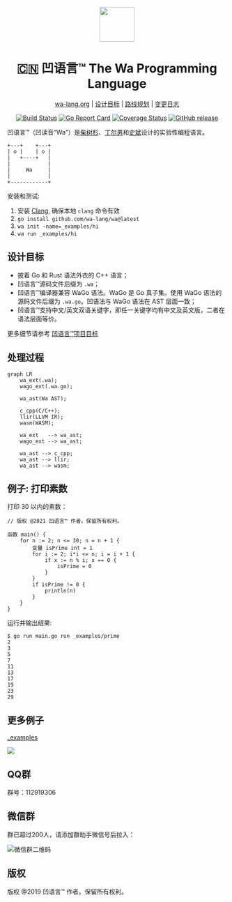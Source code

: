 <div align="center">
<p>
    <img width="80" src="https://raw.githubusercontent.com/wa-lang/wa/master/docs/images/logo/logo-round.svg?sanitize=true">
</p>
<h1>🇨🇳 凹语言™ The Wa Programming Language</h1>

[wa-lang.org](https://wa-lang.org) | [设计目标](https://wa-lang.org/goals.html) | [路线规划](https://wa-lang.org/smalltalk/st0002.html) | [变更日志](https://wa-lang.org/changelog.html)

</div>
<div align="center">

[![Build Status](https://github.com/wa-lang/wa/actions/workflows/wa.yml/badge.svg)](https://github.com/wa-lang/wa/actions/workflows/wa.yml)
[![Go Report Card](https://goreportcard.com/badge/github.com/wa-lang/wa)](https://goreportcard.com/report/github.com/wa-lang/wa)
[![Coverage Status](https://coveralls.io/repos/github/wa-lang/wa/badge.svg)](https://coveralls.io/github/wa-lang/wa)
[![GitHub release](https://img.shields.io/github/v/tag/wa-lang/wa.svg?label=release)](https://github.com/wa-lang/wa/releases)

</div>

凹语言™（凹读音“Wa”）是[柴树杉](https://github.com/chai2010)、[丁尔男](https://github.com/3dgen)和[史斌](https://github.com/benshi001)设计的实验性编程语言。

```
+---+    +---+
| o |    | o |
|   +----+   |
|            |
|     Wa     |
|            |
+------------+
```

安装和测试:

1. 安装 [Clang](https://clang.llvm.org), 确保本地 `clang` 命令有效
2. `go install github.com/wa-lang/wa@latest`
3. `wa init -name=_examples/hi`
4. `wa run _examples/hi`

## 设计目标

- 披着 Go 和 Rust 语法外衣的 C++ 语言；
- 凹语言™源码文件后缀为 `.wa`；
- 凹语言™编译器兼容 WaGo 语法。WaGo 是 Go 真子集。使用 WaGo 语法的源码文件后缀为 `.wa.go`。凹语法与 WaGo 语法在 AST 层面一致；
- 凹语言™支持中文/英文双语关键字，即任一关键字均有中文及英文版，二者在语法层面等价。

更多细节请参考 [凹语言™项目目标](docs/goals.md)

## 处理过程

```mermaid
graph LR
    wa_ext(.wa);
    wago_ext(.wa.go);

    wa_ast(Wa AST);

    c_cpp(C/C++);
    llir(LLVM IR);
    wasm(WASM);

    wa_ext   --> wa_ast;
    wago_ext --> wa_ast;

    wa_ast --> c_cpp;
    wa_ast --> llir;
    wa_ast --> wasm;
```

## 例子: 打印素数

打印 30 以内的素数：

```
// 版权 @2021 凹语言™ 作者。保留所有权利。

函数 main() {
	for n := 2; n <= 30; n = n + 1 {
		变量 isPrime int = 1
		for i := 2; i*i <= n; i = i + 1 {
			if x := n % i; x == 0 {
				isPrime = 0
			}
		}
		if isPrime != 0 {
			println(n)
		}
	}
}
```

运行并输出结果:

```
$ go run main.go run _examples/prime
2
3
5
7
11
13
17
19
23
29
```

## 更多例子

[_examples](_examples)

![](https://raw.githubusercontent.com/wa-lang/wa-lang.github.io/master/wa-run-demo.gif)

## QQ群
群号：112919306

## 微信群
群已超过200人，请添加群助手微信号后拉入：

![微信群二维码](https://wa-lang.org/static/images/wechatgroup.jpg)

## 版权

版权 @2019 凹语言™ 作者。保留所有权利。
